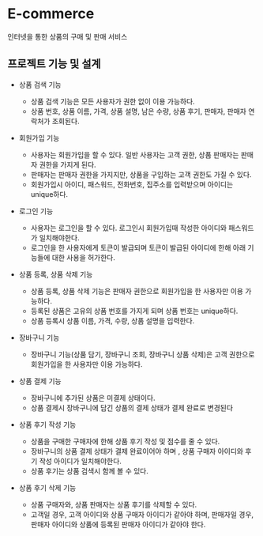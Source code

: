 # E-commerce
인터넷을 통한 상품의 구매 및 판매 서비스

## 프로젝트 기능 및 설계
* 상품 검색 기능
  * 상품 검색 기능은 모든 사용자가 권한 없이 이용 가능하다.
  * 상품 번호, 상품 이름, 가격, 상품 설명, 남은 수량, 상품 후기, 판매자, 판매자 연락처가 조회된다.

* 회원가입 기능
  * 사용자는 회원가입을 할 수 있다. 일반 사용자는 고객 권한, 상품 판매자는 판매자 권한을 가지게 된다.
  * 판매자는 판매자 권한을 가지지만, 상품을 구입하는 고객 권한도 가질 수 있다.
  * 회원가입시 아이디, 패스워드, 전화번호, 집주소를 입력받으며 아이디는 unique하다.

* 로그인 기능
  * 사용자는 로그인을 할 수 있다. 로그인시 회원가입때 작성한 아이디와 패스워드가 일치해야한다.
  * 로그인을 한 사용자에게 토큰이 발급되며 토큰이 발급된 아이디에 한해 아래 기능들에 대한 사용을 허가한다.
  
* 상품 등록, 상품 삭제 기능
  * 상품 등록, 상품 삭제 기능은 판매자 권한으로 회원가입을 한 사용자만 이용 가능하다.
  * 등록된 상품은 고유의 상품 번호를 가지게 되며 상품 번호는 unique하다.
  * 상품 등록시 상품 이름, 가격, 수량, 상품 설명을 입력한다.

* 장바구니 기능
  * 장바구니 기능(상품 담기, 장바구니 조회, 장바구니 상품 삭제)은 고객 권한으로 회원가입을 한 사용자만 이용 가능하다.

* 상품 결제 기능
  * 장바구니에 추가된 상품은 미결제 상태이다.
  * 상품 결제시 장바구니에 담긴 상품의 결제 상태가 결제 완료로 변경된다
 
* 상품 후기 작성 기능
  * 상품을 구매한 구매자에 한해 상품 후기 작성 및 점수를 줄 수 있다. 
  * 장바구니의 상품 결제 상태가 결제 완료이어야 하며 , 상품 구매자 아이디와 후기 작성 아이디가 일치해야한다.
  * 상품 후기는 상품 검색시 함께 볼 수 있다.

* 상품 후기 삭제 기능
  * 상품 구매자와, 상품 판매자는 상품 후기를 삭제할 수 있다.
  * 고객일 경우, 고객 아이디와 상품 구매자 아이디가 같아야 하며, 판매자일 경우, 판매자 아이디와 상품에 등록된 판매자 아이디가 같아야 한다.
